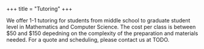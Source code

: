 +++
title = "Tutoring"
+++

We offer 1-1 tutoring for students from middle school to graduate student level in Mathematics and Computer Science. The cost per class is between $50 and $150 depedning on the complexity of the preparation and materials needed. For a quote and scheduling, please contact us at TODO.